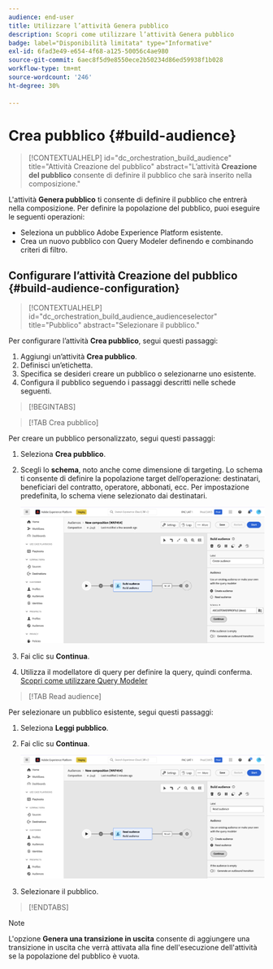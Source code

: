 ```yaml
---
audience: end-user
title: Utilizzare l’attività Genera pubblico
description: Scopri come utilizzare l’attività Genera pubblico
badge: label="Disponibilità limitata" type="Informative"
exl-id: 6fad3e49-e654-4f68-a125-50056c4ae980
source-git-commit: 6aec8f5d9e8550ece2b50234d86ed59938f1b028
workflow-type: tm+mt
source-wordcount: '246'
ht-degree: 30%

---
```


# Crea pubblico {#build-audience}

>[!CONTEXTUALHELP]
>id="dc_orchestration_build_audience"
>title="Attività Creazione del pubblico"
>abstract="L’attività **Creazione del pubblico** consente di definire il pubblico che sarà inserito nella composizione."

L&#39;attività **Genera pubblico** ti consente di definire il pubblico che entrerà nella composizione. Per definire la popolazione del pubblico, puoi eseguire le seguenti operazioni:

* Seleziona un pubblico Adobe Experience Platform esistente.
* Crea un nuovo pubblico con Query Modeler definendo e combinando criteri di filtro.

## Configurare l’attività Creazione del pubblico {#build-audience-configuration}

>[!CONTEXTUALHELP]
>id="dc_orchestration_build_audience_audienceselector"
>title="Pubblico"
>abstract="Selezionare il pubblico."

Per configurare l’attività **Crea pubblico**, segui questi passaggi:

1. Aggiungi un’attività **Crea pubblico**.
1. Definisci un’etichetta.
1. Specifica se desideri creare un pubblico o selezionarne uno esistente.
1. Configura il pubblico seguendo i passaggi descritti nelle schede seguenti.

>[!BEGINTABS]

>[!TAB Crea pubblico]

Per creare un pubblico personalizzato, segui questi passaggi:

1. Seleziona **Crea pubblico**.
1. Scegli lo **schema**, noto anche come dimensione di targeting. Lo schema ti consente di definire la popolazione target dell’operazione: destinatari, beneficiari del contratto, operatore, abbonati, ecc. Per impostazione predefinita, lo schema viene selezionato dai destinatari.

   ![](../assets/build-audience-create.png)

1. Fai clic su **Continua**.
1. Utilizza il modellatore di query per definire la query, quindi conferma. [Scopri come utilizzare Query Modeler](../../query/query-modeler-overview.md)

>[!TAB Read audience]

Per selezionare un pubblico esistente, segui questi passaggi:

1. Seleziona **Leggi pubblico**.
1. Fai clic su **Continua**.

   ![](../assets/build-audience-read.png)

1. Selezionare il pubblico.

>[!ENDTABS]

>[!NOTE]
>
>L&#39;opzione **Genera una transizione in uscita** consente di aggiungere una transizione in uscita che verrà attivata alla fine dell&#39;esecuzione dell&#39;attività se la popolazione del pubblico è vuota.

<!--
## Examples{#build-audience-examples}

Here is an example of a workflow with two **Build audience** activities. The first one targets the poker players audience, followed by an email delivery. The second one targets the VIP clients audience, followed by an SMS delivery.

![](../assets/workflow-audience-example.png)
-->
